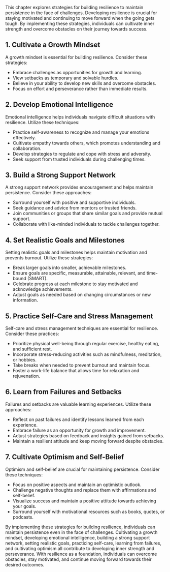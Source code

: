 
This chapter explores strategies for building resilience to maintain persistence in the face of challenges. Developing resilience is crucial for staying motivated and continuing to move forward when the going gets tough. By implementing these strategies, individuals can cultivate inner strength and overcome obstacles on their journey towards success.

**1. Cultivate a Growth Mindset**
---------------------------------

A growth mindset is essential for building resilience. Consider these strategies:

* Embrace challenges as opportunities for growth and learning.
* View setbacks as temporary and solvable hurdles.
* Believe in your ability to develop new skills and overcome obstacles.
* Focus on effort and perseverance rather than immediate results.

**2. Develop Emotional Intelligence**
-------------------------------------

Emotional intelligence helps individuals navigate difficult situations with resilience. Utilize these techniques:

* Practice self-awareness to recognize and manage your emotions effectively.
* Cultivate empathy towards others, which promotes understanding and collaboration.
* Develop strategies to regulate and cope with stress and adversity.
* Seek support from trusted individuals during challenging times.

**3. Build a Strong Support Network**
-------------------------------------

A strong support network provides encouragement and helps maintain persistence. Consider these approaches:

* Surround yourself with positive and supportive individuals.
* Seek guidance and advice from mentors or trusted friends.
* Join communities or groups that share similar goals and provide mutual support.
* Collaborate with like-minded individuals to tackle challenges together.

**4. Set Realistic Goals and Milestones**
-----------------------------------------

Setting realistic goals and milestones helps maintain motivation and prevents burnout. Utilize these strategies:

* Break larger goals into smaller, achievable milestones.
* Ensure goals are specific, measurable, attainable, relevant, and time-bound (SMART).
* Celebrate progress at each milestone to stay motivated and acknowledge achievements.
* Adjust goals as needed based on changing circumstances or new information.

**5. Practice Self-Care and Stress Management**
-----------------------------------------------

Self-care and stress management techniques are essential for resilience. Consider these practices:

* Prioritize physical well-being through regular exercise, healthy eating, and sufficient rest.
* Incorporate stress-reducing activities such as mindfulness, meditation, or hobbies.
* Take breaks when needed to prevent burnout and maintain focus.
* Foster a work-life balance that allows time for relaxation and rejuvenation.

**6. Learn from Failures and Setbacks**
---------------------------------------

Failures and setbacks are valuable learning experiences. Utilize these approaches:

* Reflect on past failures and identify lessons learned from each experience.
* Embrace failure as an opportunity for growth and improvement.
* Adjust strategies based on feedback and insights gained from setbacks.
* Maintain a resilient attitude and keep moving forward despite obstacles.

**7. Cultivate Optimism and Self-Belief**
-----------------------------------------

Optimism and self-belief are crucial for maintaining persistence. Consider these techniques:

* Focus on positive aspects and maintain an optimistic outlook.
* Challenge negative thoughts and replace them with affirmations and self-belief.
* Visualize success and maintain a positive attitude towards achieving your goals.
* Surround yourself with motivational resources such as books, quotes, or podcasts.

By implementing these strategies for building resilience, individuals can maintain persistence even in the face of challenges. Cultivating a growth mindset, developing emotional intelligence, building a strong support network, setting realistic goals, practicing self-care, learning from failures, and cultivating optimism all contribute to developing inner strength and perseverance. With resilience as a foundation, individuals can overcome obstacles, stay motivated, and continue moving forward towards their desired outcomes.
